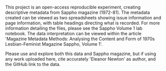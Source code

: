 This project is an open-access reproducible experiment, creating descriptive metadata from Sappho magazine (1972-81). The metadata created can be viewed as two spreadsheets showing issue information and page information, with table headings directing what is recorded. For more information detailing the files, please see the Sappho Volume 1 lab notebook. The data interpretation can be viewed within the article 'Magazine Metadata Methods:
Analysing the Content and Form of 1970s Lesbian-Feminist Magazine Sappho, Volume 1'. 

Please use and explore both this data and Sappho magazine, but if using any work uploaded here, cite accurately 'Eleanor Newton' as author, and the GitHub link to the data. 
 
